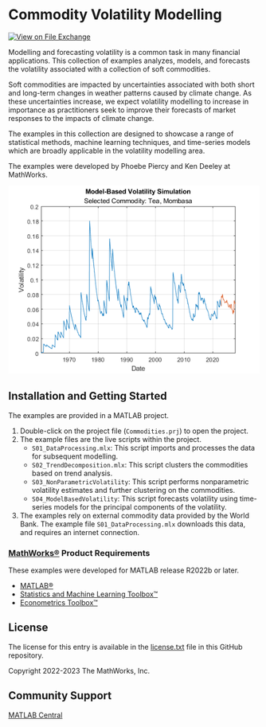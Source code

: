# Commodity Volatility Modelling

[![View <File Exchange Title> on File Exchange](https://www.mathworks.com/matlabcentral/images/matlab-file-exchange.svg)](https://www.mathworks.com/matlabcentral/fileexchange/####-file-exchange-title)  

Modelling and forecasting volatility is a common task in many financial applications. This collection of examples analyzes, models, and forecasts the volatility associated with a collection of soft commodities.

Soft commodities are impacted by uncertainties associated with both short and long-term changes in weather patterns caused by climate change. As these uncertainties increase, we expect volatility modelling to increase in importance as practitioners seek to improve their forecasts of market responses to the impacts of climate change.

The examples in this collection are designed to showcase a range of statistical methods, machine learning techniques, and time-series models which are broadly applicable in the volatility modelling area.

The examples were developed by Phoebe Piercy and Ken Deeley at MathWorks.

![](Tea.png)

## Installation and Getting Started
The examples are provided in a MATLAB project.
1. Double-click on the project file (`Commodities.prj`) to open the project.
2. The example files are the live scripts within the project.
   - `S01_DataProcessing.mlx`: This script imports and processes the data for subsequent modelling.
   - `S02_TrendDecomposition.mlx`: This script clusters the commodities based on trend analysis.
   - `S03_NonParametricVolatility`: This script performs nonparametric volatility estimates and further clustering on the commodities.
   - `S04_ModelBasedVolatility`: This script forecasts volatility using time-series models for the principal components of the volatility.
3. The examples rely on external commodity data provided by the World Bank. The example file `S01_DataProcessing.mlx` downloads this data, and requires an internet connection.

### [MathWorks&reg;](https://www.mathworks.com) Product Requirements

These examples were developed for MATLAB release R2022b or later.
- [MATLAB&reg;](https://www.mathworks.com/products/matlab.html)
- [Statistics and Machine Learning Toolbox&trade;](https://www.mathworks.com/products/statistics.html)
- [Econometrics Toolbox&trade;](https://uk.mathworks.com/products/econometrics.html)

## License
The license for this entry is available in the [license.txt](license.txt) file in this GitHub repository.

Copyright 2022-2023 The MathWorks, Inc.

## Community Support
[MATLAB Central](https://www.mathworks.com/matlabcentral)